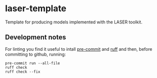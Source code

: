 # laser-template
Template for producing models implemented with the LASER toolkit.

## Development notes

For linting you find it useful to intall [pre-commit](https://pre-commit.com/) and [ruff](https://docs.astral.sh/ruff/) and then, before committing to github, running:

```
pre-commit run --all-file
ruff check
ruff check --fix
```
